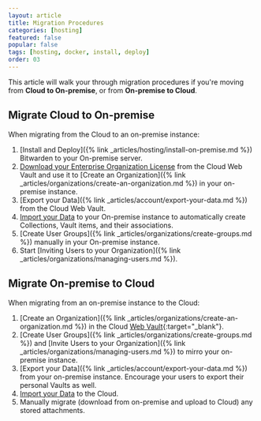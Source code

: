 ```yaml
---
layout: article
title: Migration Procedures
categories: [hosting]
featured: false
popular: false
tags: [hosting, docker, install, deploy]
order: 03
---
```


This article will walk your through migration procedures if you're moving from **Cloud to On-premise**, or from **On-premise to Cloud**.

## Migrate Cloud to On-premise

When migrating from the Cloud to an on-premise instance:

1. [Install and Deploy]({% link _articles/hosting/install-on-premise.md %}) Bitwarden to your On-premise server.
2. [Download your Enterprise Organization License](https://bitwarden.com/help/article/licensing-on-premise/#organization-license) from the Cloud Web Vault and use it to [Create an Organization]({% link _articles/organizations/create-an-organization.md %}) in your on-premise instance.
3. [Export your Data]({% link _articles/account/export-your-data.md %}) from the Cloud Web Vault.
4. [Import your Data]({}) to your On-premise instance to automatically create Collections, Vault items, and their associations.
5. [Create User Groups]({% link _articles/organizations/create-groups.md %}) manually in your On-premise instance.
6. Start [Inviting Users to your Organization]({% link _articles/organizations/managing-users.md %}).

## Migrate On-premise to Cloud

When migrating from an on-premise instance to the Cloud:

1. [Create an Organization]({% link _articles/organizations/create-an-organization.md %}) in the Cloud [Web Vault](https://vault.bitwarden.com){:target="\_blank"}.
2. [Create User Groups]({% link _articles/organizations/create-groups.md %}) and [Invite Users to your Organization]({% link _articles/organizations/managing-users.md %}) to mirro your on-premise instance.
3. [Export your Data]({% link _articles/account/export-your-data.md %}) from your on-premise instance. Encourage your users to export their personal Vaults as well.
4. [Import your Data]({}) to the Cloud.
5. Manually migrate (download from on-premise and upload to Cloud) any stored attachments.
